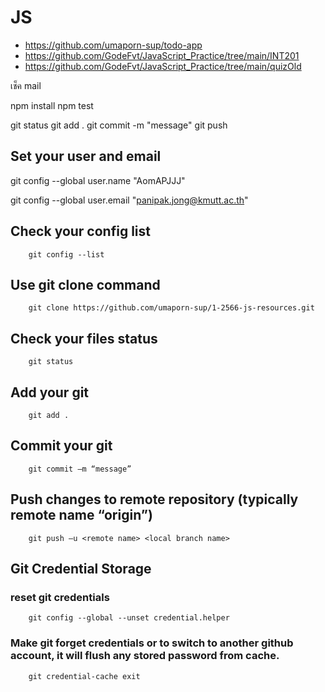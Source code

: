 # JS
* https://github.com/umaporn-sup/todo-app
* https://github.com/GodeFvt/JavaScript_Practice/tree/main/INT201
* https://github.com/GodeFvt/JavaScript_Practice/tree/main/quizOld

เช็ค mail


npm install
npm test

git status
git add .
git commit -m "message"
git push



## Set your user and email

git config --global user.name "AomAPJJJ"

git config --global user.email "panipak.jong@kmutt.ac.th"

## Check your config list
        git config --list
## Use git clone command
        git clone https://github.com/umaporn-sup/1-2566-js-resources.git
## Check your files status 
        git status
## Add your git
        git add .
## Commit your git
        git commit –m “message”
## Push changes to remote repository (typically remote name “origin”) 
        git push –u <remote name> <local branch name>
## Git Credential Storage
### reset git credentials
        git config --global --unset credential.helper
### Make git forget credentials or to switch to another github account, it will flush any stored password from cache.
        git credential-cache exit
